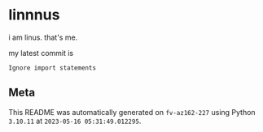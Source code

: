 # linnnus

i am linus. that's me.

my latest commit is

```
Ignore import statements
```

## Meta

This README was automatically generated on `fv-az162-227` using Python
`3.10.11` at `2023-05-16 05:31:49.012295`.

